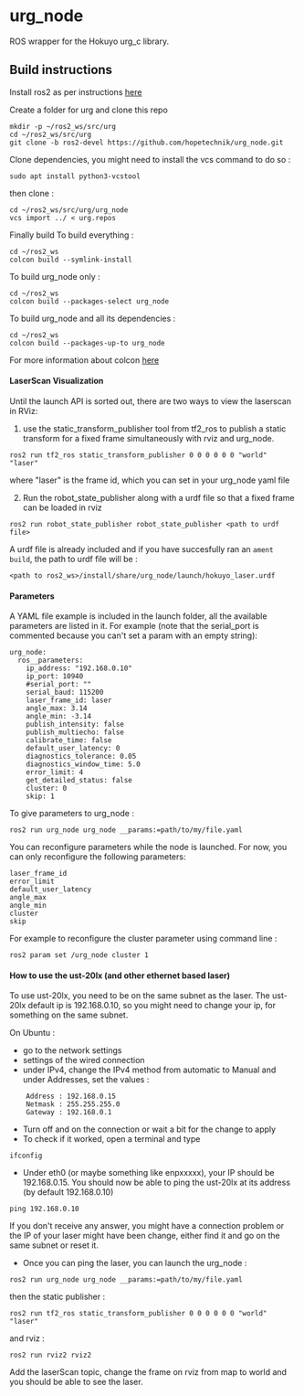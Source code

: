 urg_node
===================

ROS wrapper for the Hokuyo urg_c library.

## Build instructions
Install ros2 as per instructions [here](https://github.com/ros2/ros2/wiki/Installation)

Create a folder for urg and clone this repo

```
mkdir -p ~/ros2_ws/src/urg
cd ~/ros2_ws/src/urg
git clone -b ros2-devel https://github.com/hopetechnik/urg_node.git
```
Clone dependencies, you might need to install the vcs command to do so :
```
sudo apt install python3-vcstool
```
then clone :
```
cd ~/ros2_ws/src/urg/urg_node
vcs import ../ < urg.repos
```

Finally build
To build everything :
```
cd ~/ros2_ws
colcon build --symlink-install
```

To build urg_node only :
```
cd ~/ros2_ws
colcon build --packages-select urg_node
```

To build urg_node and all its dependencies : 
```
cd ~/ros2_ws
colcon build --packages-up-to urg_node
```

For more information about colcon [here](https://media.readthedocs.org/pdf/colcon/latest/colcon.pdf)


#### LaserScan Visualization


Until the launch API is sorted out, there are two ways to view the laserscan in RViz:

1) use the static_transform_publisher tool from tf2_ros to publish a static transform for a fixed frame simultaneously with rviz and urg_node.

```
ros2 run tf2_ros static_transform_publisher 0 0 0 0 0 0 "world" "laser"
```

where "laser" is the frame id, which you can set in your urg_node yaml file

2) Run the robot_state_publisher along with a urdf file so that a fixed frame can be loaded in rviz

```
ros2 run robot_state_publisher robot_state_publisher <path to urdf file>
```

A urdf file is already included and if you have succesfully ran an `ament build`, the path to urdf file will be :

```
<path to ros2_ws>/install/share/urg_node/launch/hokuyo_laser.urdf
```


#### Parameters

A YAML file example is included in the launch folder, all the available parameters are listed in it.
For example (note that the serial_port is commented because you can't set a param with an empty string):
```
urg_node:
  ros__parameters:
    ip_address: "192.168.0.10"
    ip_port: 10940
    #serial_port: ""
    serial_baud: 115200
    laser_frame_id: laser
    angle_max: 3.14
    angle_min: -3.14
    publish_intensity: false
    publish_multiecho: false
    calibrate_time: false
    default_user_latency: 0
    diagnostics_tolerance: 0.05
    diagnostics_window_time: 5.0
    error_limit: 4
    get_detailed_status: false
    cluster: 0
    skip: 1
```

To give parameters to urg_node :
```
ros2 run urg_node urg_node __params:=path/to/my/file.yaml
```

You can reconfigure parameters while the node is launched.
For now, you can only reconfigure the following parameters:
```
laser_frame_id
error_limit
default_user_latency
angle_max
angle_min
cluster
skip
```
For example to reconfigure the cluster parameter using command line :
```
ros2 param set /urg_node cluster 1
```

#### How to use the ust-20lx (and other ethernet based laser)

To use ust-20lx, you need to be on the same subnet as the laser.
The ust-20lx default ip is 192.168.0.10, so you might need to change your ip, for something on the same subnet. 

On Ubuntu :
- go to the network settings 
- settings of the wired connection 
- under IPv4, change the IPv4 method from automatic to Manual and under Addresses, set the values :
```
    Address : 192.168.0.15
    Netmask : 255.255.255.0
    Gateway : 192.168.0.1
```
- Turn off and on the connection or wait a bit for the change to apply
- To check if it worked, open a terminal and type
```
ifconfig
```

- Under eth0 (or maybe something like enpxxxxx), your IP should be 192.168.0.15.
You should now be able to ping the ust-20lx at its address (by default 192.168.0.10)
```
ping 192.168.0.10
```
If you don't receive any answer, you might have a connection problem or the IP of your laser might have been change, either find it and go on the same subnet or reset it.

- Once you can ping the laser, you can launch the urg_node :
```
ros2 run urg_node urg_node __params:=path/to/my/file.yaml
```

then the static publisher :
```
ros2 run tf2_ros static_transform_publisher 0 0 0 0 0 0 "world" "laser"
```

and rviz :
```
ros2 run rviz2 rviz2
```

Add the laserScan topic, change the frame on rviz from map to world and you should be able to see the laser.
